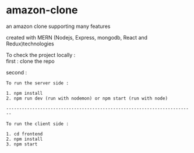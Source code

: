 # amazon-clone

an amazon clone supporting many features 

created with MERN (Nodejs, Express, mongodb, React and Redux)technologies

To check the project locally :  
first : 
    clone the repo 

second : 

    To run the server side : 
    
    1. npm install 
    2. npm run dev (run with nodemon) or npm start (run with node)

    ------------------------------------------------------------------------

    To run the client side : 
    
    1. cd frontend 
    2. npm install 
    3. npm start 

